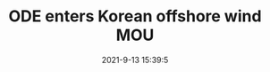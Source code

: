 ---
"title": "ODE enters Korean offshore wind MOU"
"date": "2021-9-13 15:39:5"
"feed_name": "OFFSHOREMAG"
"feed_website": "https://www.offshore-mag.com/"
"feed_rss": "https://www.offshore-mag.com/__rss/website-scheduled-content.xml?input=%7B%22sectionAlias%22%3A%22home%22%7D"
"link": "https://www.offshore-mag.com/renewable-energy/article/14210194/ode-enters-korean-offshore-wind-mou"
"file": "_posts/-97e116600dc0116f9c10d88faf9754ca9815083d.md"
"accident": "0"
"drilling": "0"
---